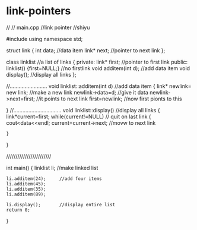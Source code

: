 link-pointers
=============


//
//  main.cpp
//link pointer
//shiyu

#include <iostream>
using namespace std;



struct link
{
    int data;     //data item
    link* next;      //pointer to next link
};

class linklist         //a list of links
{
private:
    link* first;          //pointer to first link
public:
    linklist()
    {first=NULL;}        //no firstlink
    void additem(int d);      //add  data item
    void display();       //display all links
};

//.........................
void linklist::additem(int d)         //add data item
{
    link* newlink= new link;           //make a new link
    newlink->data=d;        //give it data
    newlink->next=first;         //it points to next link
    first=newlink;              //now first pionts to this
    
}
//................................
void linklist::display()         //display all links
{
    link*current=first;
    while(current!=NULL)         // quit on last link
    {
        cout<<current->data<<endl;
        current=current->next;         //movw to next link
        
    }
}

////////////////////////

int main()
{
    linklist li;        //make linked list
    
    li.additem(24);     //add four items
    li.additem(45);
    li.additem(35);
    li.additem(89);
    
    li.display();       //display entire list
    return 0;
}
